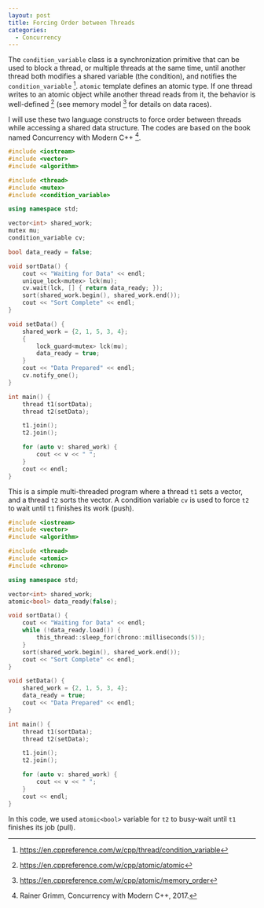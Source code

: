 ```yaml
---
layout: post
title: Forcing Order between Threads
categories:
  - Concurrency
---
```

The `condition_variable` class is a synchronization primitive that can be used to block a thread, or multiple threads at the same time, until another thread both modifies a shared variable (the condition), and notifies the `condition_variable` [^CV]. `atomic` template defines an atomic type. If one thread writes to an atomic object while another thread reads from it, the behavior is well-defined [^A] (see memory model [^MM] for details on data races).

I will use these two language constructs to force order between threads while accessing a shared data structure. The codes are based on the book named Concurrency with Modern C++ [^Rainer17].

```c++
#include <iostream>
#include <vector>
#include <algorithm>

#include <thread>
#include <mutex>
#include <condition_variable>

using namespace std;

vector<int> shared_work;
mutex mu;
condition_variable cv;

bool data_ready = false;

void sortData() {
    cout << "Waiting for Data" << endl;
    unique_lock<mutex> lck(mu);
    cv.wait(lck, [] { return data_ready; });
    sort(shared_work.begin(), shared_work.end());
    cout << "Sort Complete" << endl;
}

void setData() {
    shared_work = {2, 1, 5, 3, 4};
    {
        lock_guard<mutex> lck(mu);
        data_ready = true;
    }
    cout << "Data Prepared" << endl;
    cv.notify_one();
}

int main() {
    thread t1(sortData);
    thread t2(setData);

    t1.join();
    t2.join();

    for (auto v: shared_work) {
        cout << v << " ";
    }
    cout << endl;
}
```
This is a simple multi-threaded program where a thread `t1` sets a vector, and a thread `t2` sorts the vector. A condition variable `cv` is used to force `t2` to wait until `t1` finishes its work (push).

```c++
#include <iostream>
#include <vector>
#include <algorithm>

#include <thread>
#include <atomic>
#include <chrono>

using namespace std;

vector<int> shared_work;
atomic<bool> data_ready(false);

void sortData() {
    cout << "Waiting for Data" << endl;
    while (!data_ready.load()) {
        this_thread::sleep_for(chrono::milliseconds(5));
    }
    sort(shared_work.begin(), shared_work.end());
    cout << "Sort Complete" << endl;
}

void setData() {
    shared_work = {2, 1, 5, 3, 4};
    data_ready = true;
    cout << "Data Prepared" << endl;
}

int main() {
    thread t1(sortData);
    thread t2(setData);

    t1.join();
    t2.join();

    for (auto v: shared_work) {
        cout << v << " ";
    }
    cout << endl;
}
```
In this code, we used `atomic<bool>` variable for `t2` to busy-wait until `t1` finishes its job (pull).

[^CV]: <https://en.cppreference.com/w/cpp/thread/condition_variable>
[^A]: <https://en.cppreference.com/w/cpp/atomic/atomic>
[^MM]: <https://en.cppreference.com/w/cpp/atomic/memory_order>
[^Rainer17]: Rainer Grimm, Concurrency with Modern C++, 2017.
